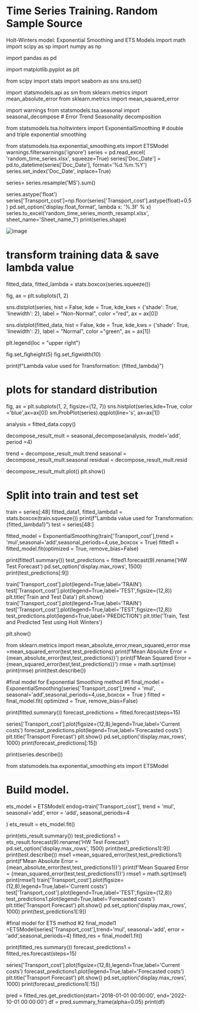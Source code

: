 # Time Series Training. Random Sample Source 
 Holt-Winters model: Exponential Smoothing and ETS Models
import math
import scipy as sp
import numpy as np


import pandas as pd



import matplotlib.pyplot as plt

from scipy import stats
import seaborn as sns
sns.set()


import statsmodels.api as sm
from sklearn.metrics import mean_absolute_error
from sklearn.metrics import mean_squared_error


import warnings
from statsmodels.tsa.seasonal import seasonal_decompose # Error Trend Seasonality decomposition


from statsmodels.tsa.holtwinters import ExponentialSmoothing # double and triple exponential smoothing

from statsmodels.tsa.exponential_smoothing.ets import ETSModel
warnings.filterwarnings('ignore')
series = pd.read_excel( 'random_time_series.xlsx', squeeze=True) 
series['Doc_Date'] = pd.to_datetime(series['Doc_Date'], format='%d.%m.%Y')
series.set_index('Doc_Date', inplace=True)
    
series= series.resample('MS').sum()

series.astype('float')
series['Transport_cost']=np.floor(series['Transport_cost'].astype(float)+0.5)
pd.set_option('display.float_format', lambda x: '%.3f' % x)
series.to_excel('random_time_series_month_resampl.xlsx', sheet_name='Sheet_name_1')
print(series.shape)


 ![image](https://user-images.githubusercontent.com/120400018/207327851-f5a7a90c-9b41-4aae-812c-77992735256c.png)

# transform training data & save lambda value
fitted_data, fitted_lambda = stats.boxcox(series.squeeze())
 

fig, ax = plt.subplots(1, 2)
 
sns.distplot(series, hist = False, kde = True,
            kde_kws = {'shade': True, 'linewidth': 2},
            label = "Non-Normal", color ="red", ax = ax[0])
 
sns.distplot(fitted_data, hist = False, kde = True,
            kde_kws = {'shade': True, 'linewidth': 2},
            label = "Normal", color ="green", ax = ax[1])
 

plt.legend(loc = "upper right")
 
fig.set_figheight(5)
fig.set_figwidth(10)
 
print(f"Lambda value used for Transformation: {fitted_lambda}")

# plots for standard distribution
fig, ax = plt.subplots(1, 2, figsize=(12, 7))
sns.histplot(series,kde=True, color ='blue',ax=ax[0])
sm.ProbPlot(series).qqplot(line='s', ax=ax[1])

analysis = fitted_data.copy()


decompose_result_mult = seasonal_decompose(analysis, model='add', period =4)

trend = decompose_result_mult.trend
seasonal = decompose_result_mult.seasonal
residual = decompose_result_mult.resid

decompose_result_mult.plot()
plt.show()



# Split into train and test set
train = series[:48] 
fitted_data1, fitted_lambda1 = stats.boxcox(train.squeeze())
print(f"Lambda value used for Transformation: {fitted_lambda1}")
test = series[48:]



fitted_model = ExponentialSmoothing(train['Transport_cost'],trend = 'mul',seasonal='add',seasonal_periods=4,use_boxcox = True) 
fitted1 = fitted_model.fit(optimized = True, remove_bias=False)


print(fitted1.summary())
test_predictions = fitted1.forecast(9).rename('HW Test Forecast')
pd.set_option('display.max_rows', 1500)
print(test_predictions[:9])



train['Transport_cost'].plot(legend=True,label='TRAIN')
test['Transport_cost'].plot(legend=True,label='TEST',figsize=(12,8))
plt.title('Train and Test Data')
plt.show()
train['Transport_cost'].plot(legend=True,label='TRAIN')
test['Transport_cost'].plot(legend=True,label='TEST',figsize=(12,8))
test_predictions.plot(legend=True,label='PREDICTION')
plt.title('Train, Test and Predicted Test using Holt Winters')

plt.show()


from sklearn.metrics import mean_absolute_error,mean_squared_error
mse =mean_squared_error(test,test_predictions)
print(f'Mean Absolute Error = {mean_absolute_error(test,test_predictions)}')
print(f'Mean Squared Error = {mean_squared_error(test,test_predictions)}')
rmse = math.sqrt(mse)
print(rmse)
print(test.describe())

#final model for Exponential Smoothing method #1 
final_model = ExponentialSmoothing(series['Transport_cost'],trend = 'mul', seasonal='add',seasonal_periods=4,use_boxcox = True )
fitted = final_model.fit( optimized = True, remove_bias=False)

print(fitted.summary())
forecast_predictions = fitted.forecast(steps=15)

series['Transport_cost'].plot(figsize=(12,8),legend=True,label='Current costs')
forecast_predictions.plot(legend=True,label='Forecasted costs')
plt.title('Transport Forecast')
plt.show()
pd.set_option('display.max_rows', 1000)
print(forecast_predictions[:15])


print(series.describe())

from statsmodels.tsa.exponential_smoothing.ets import ETSModel

# Build model.
ets_model = ETSModel(
    endog=train['Transport_cost'], 
    trend = 'mul',
    seasonal='add',
    error = 'add',
    seasonal_periods=4
    
    
)
ets_result = ets_model.fit()




print(ets_result.summary())
test_predictions1 = ets_result.forecast(9).rename('HW Test Forecast')
pd.set_option('display.max_rows', 1500)
print(test_predictions1[:9])
print(test.describe())
mse1 =mean_squared_error(test,test_predictions1)
print(f'Mean Absolute Error = {mean_absolute_error(test,test_predictions1)}')
print(f'Mean Squared Error = {mean_squared_error(test,test_predictions1)}')
rmse1 = math.sqrt(mse1)
print(rmse1)
train['Transport_cost'].plot(figsize=(12,8),legend=True,label='Current costs')
test['Transport_cost'].plot(legend=True,label='TEST',figsize=(12,8))
test_predictions1.plot(legend=True,label='Forecasted costs')
plt.title('Transport Forecast')
plt.show()
pd.set_option('display.max_rows', 1000)
print(test_predictions1[:9])

#final model for ETS method #2
final_model1 =ETSModel(series['Transport_cost'],trend='mul', seasonal='add', error = 'add',seasonal_periods=4)
fitted_res = final_model1.fit()

print(fitted_res.summary())
forecast_predictions1 = fitted_res.forecast(steps=15)

series['Transport_cost'].plot(figsize=(12,8),legend=True,label='Current costs')
forecast_predictions1.plot(legend=True,label='Forecasted costs')
plt.title('Transport Forecast')
plt.show()
pd.set_option('display.max_rows', 1000)
print(forecast_predictions1[:15])


pred = fitted_res.get_prediction(start='2018-01-01 00:00:00', end='2022-10-01 00:00:00')
df = pred.summary_frame(alpha=0.05)
print(df)
